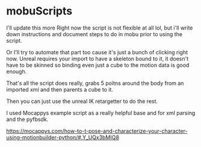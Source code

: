 # mobuScripts

I'll update this more
Right now the script is not flexible at all lol, but i'll write down instructions and document steps to do in mobu prior to using the script.

Or I'll try to automate that part too cause it's just a bunch of clicking right now.
Unreal requires your import to have a skeleton bound to it, it doesn't have to be skinned so binding even just a cube to the motion data is good enough.

That's all the script does really, grabs 5 poitns around the body from an imported xml and then parents a cube to it. 

Then you can just use the unreal IK retargetter to do the rest.

I used Mocappys example script as a really helpful base and for xml parsing and the pyfbsdk.

https://mocappys.com/how-to-t-pose-and-characterize-your-character-using-motionbuilder-python/#.Y_UQx3bMIQ8
